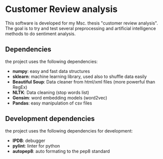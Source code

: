 # Customer Review analysis

This software is developed for my Msc. thesis "customer review analysis". The goal is to try and test several preprocessing and artificial intelligence methods to do sentiment analysis.

## Dependencies

the project uses the following dependencies:

- **numpy**: easy and fast data structures
- **sklearn**: machine learning library, used also to shuffle data easily
- **Beautiful Soup**: Data cleaner from html/xml files (more powerful than RegEx)
- **NLTK**: Data cleaning (stop words list)
- **Gensim**: word embedding models (word2vec)
- **Pandas**: easy manipulation of csv files

## Development dependencies

the project uses the following dependencies for development:

- **IPDB**: debugger
- **pylint**: linter for python
- **autopep8**: auto formating to the pep8 standard